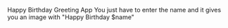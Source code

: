 Happy Birthday Greeting App
You just have to enter the name and it gives you an image with "Happy Birthday $name"
